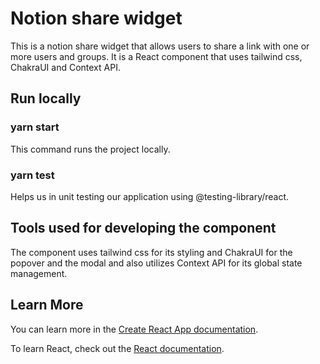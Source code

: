 # Notion share widget

This is a notion share widget that allows users to share a link with one or more users and groups. It is a React component that uses tailwind css, ChakraUI and Context API.

## Run locally

### yarn start

This command runs the project locally.

### yarn test

Helps us in unit testing our application using @testing-library/react.

## Tools used for developing the component

The component uses tailwind css for its styling and ChakraUI for the popover and the modal and also utilizes Context API for its global state management.

## Learn More

You can learn more in the [Create React App documentation](https://facebook.github.io/create-react-app/docs/getting-started).

To learn React, check out the [React documentation](https://reactjs.org/).
